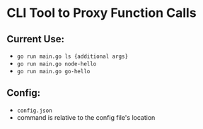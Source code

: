 # CLI Tool to Proxy Function Calls

## Current Use:

- `go run main.go ls {additional args}`
- `go run main.go node-hello`
- `go run main.go go-hello`

## Config:

- `config.json`
- command is relative to the config file's location
